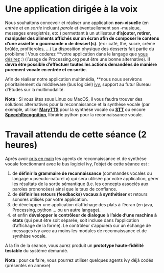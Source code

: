 # Une application dirigée à la voix
Nous souhaitons concevoir et réaliser une application **non-visuelle** (en *entrée* et en *sortie* incluant *parole* et éventuellement son -musique, messages enregistrés, etc.) permettant à un utilisateur **d’ajouter, retirer, manipuler des aliments affichés sur un écran afin de composer le contenu d’une assiette « gourmande » de dessert(s)**. (ex : café, thé, sucre, crème brûlée, profiteroles, ...)
La disposition physique des desserts fait partie du problème !
Vous coderez **votre application dans le langage que <ins>vous désirez</ins> :) (l’usage de Processing.org peut être une bonne alternative).
**Il devra être possible d’effectuer toutes les actions demandées de manière purement vocale en entrée et en sortie**.

Afin de réaliser notre application multimédia, **nous nous servirons prioritairement du middleware (bus logiciel) [ivy](https://github.com/truillet/ivy/blob/master/README.md), support au futur Bureau d’Etudes sur la multimodalité.

**Nota** : Si vous êtes sous Linux ou MacOS, il vous faudra trouver des solutions alternatives pour la reconnaissance et la synthèse vocale (par exemple, utiliser **[MaryTTS](https://github.com/marytts/marytts)** pour la synthèse vocale ou **[STT](http://florianschulz.info/stt)** ou encore **[SpeechRecognition](https://pythonprogramminglanguage.com/speech-recognition)**, librairie python pour la reconnaissance vocale.

# Travail attendu de cette séance (2 heures)
Après avoir <ins>pris en main</ins> les agents de reconnaissance et de synthèse vocale fonctionnant avec le bus logiciel ivy, l’objet de cette séance est :

1. de **définir la grammaire de reconnaissance** (commandes vocales ou langage « pseudo-naturel ») qui sera utilisée par votre application, gérer les résultats de la sortie sémantique (i.e. les concepts associés aux paroles prononcées) ainsi que le taux de confiance.
2. de **définir les retours (feedbacks) vocaux à synthétiser** et retours sonores utilisés par votre application.
3. de développer une application d’affichage des plats à l’écran (en java, Processing, python … ou un autre langage).
4. et enfin **développer le contrôleur de dialogue** à **l’aide d’une machine à états** (qui peut être soit séparée, soit incluse dans l’application d’affichage de la forme). Le contrôleur s’appuiera sur un échange de messages ivy avec au moins les modules de reconnaissance et de synthèse vocale.

A la fin de la séance, vous aurez produit un **prototype haute-fidélité testable** du système demandé. 


**Nota** : pour ce faire, vous pourrez utiliser quelques agents ivy déjà codés (présentés en annexe)

